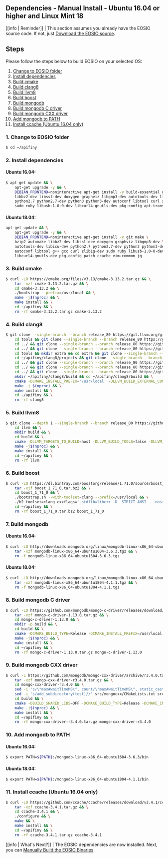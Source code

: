 ## Dependencies - Manual Install - Ubuntu 16.04 or higher and Linux Mint 18

[[info | Reminder]]
| This section assumes you already have the EOSIO source code. If not, just [Download the EOSIO source](../../../../01_build-from-source/01_download-apifiny-source.md).

## Steps

Please follow the steps below to build EOSIO on your selected OS:

1. [Change to EOSIO folder](#1-change-to-apifiny-folder)
2. [Install dependencies](#2-install-dependencies)
3. [Build cmake](#3-build-cmake)
4. [Build clang8](#4-build-clang8) <!-- 5. [Copy clang8 cmake file](#5-copy-clang8-cmake-file) -->
5. [Build llvm8](#5-build-llvm8)
6. [Build boost](#6-build-boost)
7. [Build mongodb](#7-build-mongodb)
8. [Build mongodb C driver](#8-build-mongodb-c-driver)
9. [Build mongodb CXX driver](#9-build-mongodb-cxx-driver)
10. [Add mongodb to PATH](#10-add-mongodb-to-path)
11. [Install ccache (Ubuntu 16.04 only)](#11-install-ccache-(ubuntu-16.04-only))

<!--
### 0. download and run base docker image
```sh
docker pull ubuntu:16.04
docker run -it ubuntu:16.04
  (OR)
docker pull ubuntu:18.04
docker run -it ubuntu:18.04
```
-->

### 1. Change to EOSIO folder
```sh
$ cd ~/apifiny
```

### 2. Install dependencies

#### Ubuntu 16.04:
```sh
$ apt-get update && \
    apt-get upgrade -y && \
    DEBIAN_FRONTEND=noninteractive apt-get install -y build-essential git automake \
    libbz2-dev libssl-dev doxygen graphviz libgmp3-dev autotools-dev libicu-dev \
    python2.7 python2.7-dev python3 python3-dev autoconf libtool curl zlib1g-dev \
    sudo ruby libusb-1.0-0-dev libcurl4-gnutls-dev pkg-config apt-transport-https vim-common jq
```

#### Ubuntu 18.04:
```sh
apt-get update && \
    apt-get upgrade -y && \
    DEBIAN_FRONTEND=noninteractive apt-get install -y git make \
    bzip2 automake libbz2-dev libssl-dev doxygen graphviz libgmp3-dev \
    autotools-dev libicu-dev python2.7 python2.7-dev python3 python3-dev \
    autoconf libtool g++ gcc curl zlib1g-dev sudo ruby libusb-1.0-0-dev \
    libcurl4-gnutls-dev pkg-config patch ccache vim-common jq
```

<!--
### 3. download apifiny
```sh
mkdir -p ~/apifiny && cd ~/apifiny
git clone --recursive --single-branch -b release/2.0.x https://github.com/EOSIO/apifiny.git
```
-->

### 3. Build cmake
```sh
$ curl -LO https://cmake.org/files/v3.13/cmake-3.13.2.tar.gz && \
    tar -xzf cmake-3.13.2.tar.gz && \
    cd cmake-3.13.2 && \
    ./bootstrap --prefix=/usr/local && \
    make -j$(nproc) && \
    make install && \
    cd ~/apifiny && \
    rm -rf cmake-3.13.2.tar.gz cmake-3.13.2
```

### 4. Build clang8
```sh
$ git clone --single-branch --branch release_80 https://git.llvm.org/git/llvm.git clang8 && cd clang8 && git checkout 18e41dc && \
    cd tools && git clone --single-branch --branch release_80 https://git.llvm.org/git/lld.git && cd lld && git checkout d60a035 && \
    cd ../ && git clone --single-branch --branch release_80 https://git.llvm.org/git/polly.git && cd polly && git checkout 1bc06e5 && \
    cd ../ && git clone --single-branch --branch release_80 https://git.llvm.org/git/clang.git clang && cd clang && git checkout a03da8b && \
    cd tools && mkdir extra && cd extra && git clone --single-branch --branch release_80 https://git.llvm.org/git/clang-tools-extra.git && cd clang-tools-extra && git checkout 6b34834 && \
    cd ~/apifiny/clang8/projects && git clone --single-branch --branch release_80 https://git.llvm.org/git/libcxx.git && cd libcxx && git checkout 1853712 && \
    cd ../ && git clone --single-branch --branch release_80 https://git.llvm.org/git/libcxxabi.git && cd libcxxabi && git checkout d7338a4 && \
    cd ../ && git clone --single-branch --branch release_80 https://git.llvm.org/git/libunwind.git && cd libunwind && git checkout 57f6739 && \
    cd ../ && git clone --single-branch --branch release_80 https://git.llvm.org/git/compiler-rt.git && cd compiler-rt && git checkout 5bc7979 && \
    mkdir ~/apifiny/clang8/build && cd ~/apifiny/clang8/build && \
    cmake -DCMAKE_INSTALL_PREFIX='/usr/local' -DLLVM_BUILD_EXTERNAL_COMPILER_RT=ON -DLLVM_BUILD_LLVM_DYLIB=ON -DLLVM_ENABLE_LIBCXX=ON -DLLVM_ENABLE_RTTI=ON -DLLVM_INCLUDE_DOCS=OFF -DLLVM_OPTIMIZED_TABLEGEN=ON -DLLVM_TARGETS_TO_BUILD=X86 -DCMAKE_BUILD_TYPE=Release .. && \
    make -j $(nproc) && \
    make install && \
    cd ~/apifiny && \
    rm -rf clang8
```

<!--
### 5. Copy clang8 cmake file
```sh
$ cp apifiny/.cicd/helpers/clang.make /tmp/clang.cmake
```
-->

### 5. Build llvm8
```sh
$ git clone --depth 1 --single-branch --branch release_80 https://github.com/llvm-mirror/llvm.git llvm && \
    cd llvm && \
    mkdir build && \
    cd build && \
    cmake -DLLVM_TARGETS_TO_BUILD=host -DLLVM_BUILD_TOOLS=false -DLLVM_ENABLE_RTTI=1 -DCMAKE_BUILD_TYPE=Release -DCMAKE_INSTALL_PREFIX=/usr/local -DCMAKE_TOOLCHAIN_FILE='~/apifiny/apifiny/.cicd/helpers/clang.make' -DCMAKE_EXE_LINKER_FLAGS=-pthread -DCMAKE_SHARED_LINKER_FLAGS=-pthread -DLLVM_ENABLE_PIC=NO .. && \
    make -j$(nproc) && \
    make install && \
    cd ~/apifiny && \
    rm -rf llvm
```

### 6. Build boost
```sh
$ curl -LO https://dl.bintray.com/boostorg/release/1.71.0/source/boost_1_71_0.tar.bz2 && \
    tar -xjf boost_1_71_0.tar.bz2 && \
    cd boost_1_71_0 && \
    ./bootstrap.sh --with-toolset=clang --prefix=/usr/local && \
    ./b2 toolset=clang cxxflags='-stdlib=libc++ -D__STRICT_ANSI__ -nostdinc++ -I/usr/local/include/c++/v1 -D_FORTIFY_SOURCE=2 -fstack-protector-strong -fpie' linkflags='-stdlib=libc++ -pie' link=static threading=multi --with-iostreams --with-date_time --with-filesystem --with-system --with-program_options --with-chrono --with-test -q -j$(nproc) install && \
    cd ~/apifiny && \
    rm -rf boost_1_71_0.tar.bz2 boost_1_71_0
```

### 7. Build mongodb

#### Ubuntu 16.04:
```sh
$ curl -LO http://downloads.mongodb.org/linux/mongodb-linux-x86_64-ubuntu1604-3.6.3.tgz && \
    tar -xzf mongodb-linux-x86_64-ubuntu1604-3.6.3.tgz && \
    rm -f mongodb-linux-x86_64-ubuntu1604-3.6.3.tgz
```

#### Ubuntu 18.04:
```sh
$ curl -LO http://downloads.mongodb.org/linux/mongodb-linux-x86_64-ubuntu1804-4.1.1.tgz && \
    tar -xzf mongodb-linux-x86_64-ubuntu1804-4.1.1.tgz && \
    rm -f mongodb-linux-x86_64-ubuntu1804-4.1.1.tgz
```

### 8. Build mongodb C driver
```sh
$ curl -LO https://github.com/mongodb/mongo-c-driver/releases/download/1.13.0/mongo-c-driver-1.13.0.tar.gz && \
    tar -xzf mongo-c-driver-1.13.0.tar.gz && \
    cd mongo-c-driver-1.13.0 && \
    mkdir -p build && \
    cd build && \
    cmake -DCMAKE_BUILD_TYPE=Release -DCMAKE_INSTALL_PREFIX=/usr/local -DENABLE_BSON=ON -DENABLE_SSL=OPENSSL -DENABLE_AUTOMATIC_INIT_AND_CLEANUP=OFF -DENABLE_STATIC=ON -DCMAKE_TOOLCHAIN_FILE='~/apifiny/apifiny/.cicd/helpers/clang.make' .. && \
    make -j$(nproc) && \
    make install && \
    cd ~/apifiny && \
    rm -rf mongo-c-driver-1.13.0.tar.gz mongo-c-driver-1.13.0
```

### 9. Build mongodb CXX driver
```sh
$ curl -L https://github.com/mongodb/mongo-cxx-driver/archive/r3.4.0.tar.gz -o mongo-cxx-driver-r3.4.0.tar.gz && \
    tar -xzf mongo-cxx-driver-r3.4.0.tar.gz && \
    cd mongo-cxx-driver-r3.4.0 && \
    sed -i 's/\"maxAwaitTimeMS\", count/\"maxAwaitTimeMS\", static_cast<int64_t>(count)/' src/mongocxx/options/change_stream.cpp && \
    sed -i 's/add_subdirectory(test)//' src/mongocxx/CMakeLists.txt src/bsoncxx/CMakeLists.txt && \
    cd build && \
    cmake -DBUILD_SHARED_LIBS=OFF -DCMAKE_BUILD_TYPE=Release -DCMAKE_INSTALL_PREFIX=/usr/local -DCMAKE_TOOLCHAIN_FILE='~/apifiny/apifiny/.cicd/helpers/clang.make' .. && \
    make -j$(nproc) && \
    make install && \
    cd ~/apifiny && \
    rm -rf mongo-cxx-driver-r3.4.0.tar.gz mongo-cxx-driver-r3.4.0
```

### 10. Add mongodb to PATH

#### Ubuntu 16.04:
```sh
$ export PATH=${PATH}:/mongodb-linux-x86_64-ubuntu1604-3.6.3/bin
```

#### Ubuntu 18.04:
```sh
$ export PATH=${PATH}:/mongodb-linux-x86_64-ubuntu1804-4.1.1/bin
```

### 11. Install ccache (Ubuntu 16.04 only)
```sh
$ curl -LO https://github.com/ccache/ccache/releases/download/v3.4.1/ccache-3.4.1.tar.gz && \
    tar -xzf ccache-3.4.1.tar.gz && \
    cd ccache-3.4.1 && \
    ./configure && \
    make && \
    make install && \
    cd ~/apifiny && \
    rm -rf ccache-3.4.1.tar.gz ccache-3.4.1
```

<!--
### 12. build apifiny
```sh
$ bash -c "mkdir -p ~/apifiny/apifiny/build && cd ~/apifiny/apifiny/build && export PATH=/usr/lib/ccache:\${PATH} && cmake -DCMAKE_BUILD_TYPE='Release' -DBUILD_MONGO_DB_PLUGIN=true -DCMAKE_TOOLCHAIN_FILE=~/apifiny/apifiny/.cicd/helpers/clang.make -DCMAKE_CXX_COMPILER_LAUNCHER=ccache .. && make -j$(nproc)"
```
-->

[[info | What's Next?]]
| The EOSIO dependencies are now installed. Next, you can [Manually Build the EOSIO Binaries](../01_apifiny-manual-build.md).
